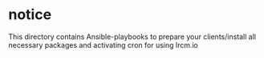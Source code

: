 # notice

This directory contains Ansible-playbooks to prepare your clients/install all necessary packages and activating cron for using lrcm.io